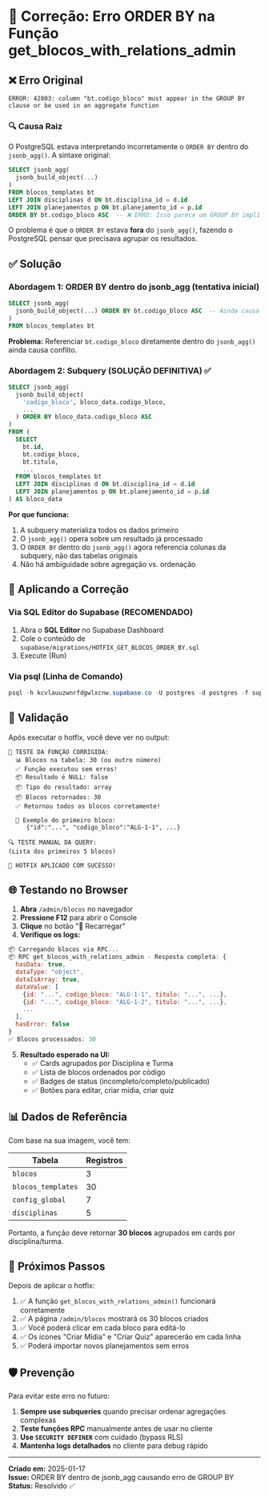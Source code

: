 # 🔧 Correção: Erro ORDER BY na Função get_blocos_with_relations_admin

## ❌ Erro Original

```
ERROR: 42803: column "bt.codigo_bloco" must appear in the GROUP BY clause or be used in an aggregate function
```

### 🔍 Causa Raiz

O PostgreSQL estava interpretando incorretamente o `ORDER BY` dentro do `jsonb_agg()`. A sintaxe original:

```sql
SELECT jsonb_agg(
  jsonb_build_object(...)
)
FROM blocos_templates bt
LEFT JOIN disciplinas d ON bt.disciplina_id = d.id
LEFT JOIN planejamentos p ON bt.planejamento_id = p.id
ORDER BY bt.codigo_bloco ASC  -- ❌ ERRO: Isso parece um GROUP BY implícito
```

O problema é que o `ORDER BY` estava **fora** do `jsonb_agg()`, fazendo o PostgreSQL pensar que precisava agrupar os resultados.

## ✅ Solução

### Abordagem 1: ORDER BY dentro do jsonb_agg (tentativa inicial)
```sql
SELECT jsonb_agg(
  jsonb_build_object(...) ORDER BY bt.codigo_bloco ASC  -- Ainda causa erro
)
FROM blocos_templates bt
```

**Problema:** Referenciar `bt.codigo_bloco` diretamente dentro do `jsonb_agg()` ainda causa conflito.

### Abordagem 2: Subquery (SOLUÇÃO DEFINITIVA) ✅

```sql
SELECT jsonb_agg(
  jsonb_build_object(
    'codigo_bloco', bloco_data.codigo_bloco,
    ...
  ) ORDER BY bloco_data.codigo_bloco ASC
) 
FROM (
  SELECT 
    bt.id,
    bt.codigo_bloco,
    bt.titulo,
    ...
  FROM blocos_templates bt
  LEFT JOIN disciplinas d ON bt.disciplina_id = d.id
  LEFT JOIN planejamentos p ON bt.planejamento_id = p.id
) AS bloco_data
```

**Por que funciona:**
1. A subquery materializa todos os dados primeiro
2. O `jsonb_agg()` opera sobre um resultado já processado
3. O `ORDER BY` dentro do `jsonb_agg()` agora referencia colunas da subquery, não das tabelas originais
4. Não há ambiguidade sobre agregação vs. ordenação

## 🚀 Aplicando a Correção

### Via SQL Editor do Supabase (RECOMENDADO)

1. Abra o **SQL Editor** no Supabase Dashboard
2. Cole o conteúdo de `supabase/migrations/HOTFIX_GET_BLOCOS_ORDER_BY.sql`
3. Execute (Run)

### Via psql (Linha de Comando)

```powershell
psql -h kcvlauuzwnrfdgwlxcnw.supabase.co -U postgres -d postgres -f supabase/migrations/HOTFIX_GET_BLOCOS_ORDER_BY.sql
```

## 🧪 Validação

Após executar o hotfix, você deve ver no output:

```
🧪 TESTE DA FUNÇÃO CORRIGIDA:
  📊 Blocos na tabela: 30 (ou outro número)
  ✅ Função executou sem erros!
  📦 Resultado é NULL: false
  📦 Tipo do resultado: array
  📦 Blocos retornados: 30
  ✅ Retornou todos os blocos corretamente!
  
  📄 Exemplo do primeiro bloco:
     {"id":"...", "codigo_bloco":"ALG-1-1", ...}

🔍 TESTE MANUAL DA QUERY:
(Lista dos primeiros 5 blocos)

🎉 HOTFIX APLICADO COM SUCESSO!
```

## 🌐 Testando no Browser

1. **Abra** `/admin/blocos` no navegador
2. **Pressione F12** para abrir o Console
3. **Clique** no botão "🔄 Recarregar"
4. **Verifique os logs:**

```javascript
📦 Carregando blocos via RPC...
📦 RPC get_blocos_with_relations_admin - Resposta completa: {
  hasData: true,
  dataType: "object",
  dataIsArray: true,
  dataValue: [
    {id: "...", codigo_bloco: "ALG-1-1", titulo: "...", ...},
    {id: "...", codigo_bloco: "ALG-1-2", titulo: "...", ...},
    ...
  ],
  hasError: false
}
✅ Blocos processados: 30
```

5. **Resultado esperado na UI:**
   - ✅ Cards agrupados por Disciplina e Turma
   - ✅ Lista de blocos ordenados por código
   - ✅ Badges de status (incompleto/completo/publicado)
   - ✅ Botões para editar, criar mídia, criar quiz

## 📊 Dados de Referência

Com base na sua imagem, você tem:

| Tabela | Registros |
|--------|-----------|
| `blocos` | 3 |
| `blocos_templates` | 30 |
| `config_global` | 7 |
| `disciplinas` | 5 |

Portanto, a função deve retornar **30 blocos** agrupados em cards por disciplina/turma.

## 🔄 Próximos Passos

Depois de aplicar o hotfix:

1. ✅ A função `get_blocos_with_relations_admin()` funcionará corretamente
2. ✅ A página `/admin/blocos` mostrará os 30 blocos criados
3. ✅ Você poderá clicar em cada bloco para editá-lo
4. ✅ Os ícones "Criar Mídia" e "Criar Quiz" aparecerão em cada linha
5. ✅ Poderá importar novos planejamentos sem erros

## 🛡️ Prevenção

Para evitar este erro no futuro:

1. **Sempre use subqueries** quando precisar ordenar agregações complexas
2. **Teste funções RPC** manualmente antes de usar no cliente
3. **Use `SECURITY DEFINER`** com cuidado (bypass RLS)
4. **Mantenha logs detalhados** no cliente para debug rápido

---

**Criado em:** 2025-01-17  
**Issue:** ORDER BY dentro de jsonb_agg causando erro de GROUP BY  
**Status:** Resolvido ✅


